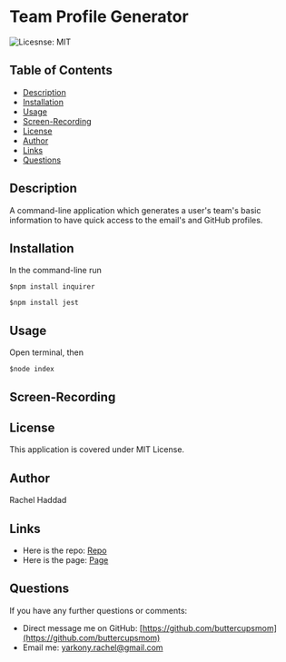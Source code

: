 # Team Profile Generator

![Licesnse: MIT](https://img.shields.io/badge/badge-MIT-blue)

## Table of Contents

- [Description](./README.md#description)
- [Installation](./README.md#installation)
- [Usage](./README.md#usage)
- [Screen-Recording](./README.md#screen-recording)
- [License](./README.md#license)
- [Author](./README.md#author)
- [Links](./README.md#links)
- [Questions](./README.md#questions)

## Description

A command-line application which generates a user's team's basic information to have quick access to the email's and GitHub profiles.

## Installation

In the command-line run

```
$npm install inquirer
```

```
$npm install jest
```

## Usage

Open terminal, then

```
$node index
```

## Screen-Recording

## License

This application is covered under MIT License.

## Author

Rachel Haddad

## Links

- Here is the repo: [Repo](https://github.com/buttercupsmom/teamprofilegenerator)
- Here is the page: [Page](https://buttercupsmom.github.io/teamprofilegenerator/)

## Questions

If you have any further questions or comments:

- Direct message me on GitHub: [https://github.com/buttercupsmom](https://github.com/buttercupsmom)
- Email me: [yarkony.rachel@gmail.com](mailto:yarkony.rachel@gmail.com)
